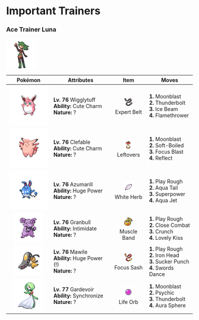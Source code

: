 # Important Trainers

### Ace Trainer Luna

![Ace Trainer Luna](../../assets/trainers/ace_trainer.png "Ace Trainer Luna")

| Pokémon | Attributes | Item | Moves |
|:-------:|------------|:----:|-------|
| ![Wigglytuff](../../assets/sprites/wigglytuff/front.gif "Wigglytuff") | **Lv. 76** Wigglytuff<br>**Ability:** <span class="tooltip" title="Contact with the Pokémon may cause infatuation.">Cute Charm</span><br>**Nature:** ? | ![Expert Belt](../../assets/items/expert_belt.png "Expert Belt")<br><span class="tooltip" title="An item to be held by a Pokémon. It is a well-worn belt that slightly boosts the power of supereffective moves.">Expert Belt</span> | **1.** Moonblast<br>**2.** Thunderbolt<br>**3.** Ice Beam<br>**4.** Flamethrower |
| ![Clefable](../../assets/sprites/clefable/front.gif "Clefable") | **Lv. 76** Clefable<br>**Ability:** <span class="tooltip" title="Contact with the Pokémon may cause infatuation.">Cute Charm</span><br>**Nature:** ? | ![Leftovers](../../assets/items/leftovers.png "Leftovers")<br><span class="tooltip" title="An item to be held by a Pokémon. The holder’s HP is gradually restored during battle.">Leftovers</span> | **1.** Moonblast<br>**2.** Soft-Boiled<br>**3.** Focus Blast<br>**4.** Reflect |
| ![Azumarill](../../assets/sprites/azumarill/front.gif "Azumarill") | **Lv. 76** Azumarill<br>**Ability:** <span class="tooltip" title="Raises the Pokémon’s Attack stat.">Huge Power</span><br>**Nature:** ? | ![White Herb](../../assets/items/white_herb.png "White Herb")<br><span class="tooltip" title="An item to be held by a Pokémon. It restores any lowered stat in battle. It can be used only once.">White Herb</span> | **1.** Play Rough<br>**2.** Aqua Tail<br>**3.** Superpower<br>**4.** Aqua Jet |
| ![Granbull](../../assets/sprites/granbull/front.gif "Granbull") | **Lv. 76** Granbull<br>**Ability:** <span class="tooltip" title="Lowers the foe’s Attack stat.">Intimidate</span><br>**Nature:** ? | ![Muscle Band](../../assets/items/muscle_band.png "Muscle Band")<br><span class="tooltip" title="An item to be held by a Pokémon. It is a headband that slightly boosts the power of physical moves.">Muscle Band</span> | **1.** Play Rough<br>**2.** Close Combat<br>**3.** Crunch<br>**4.** Lovely Kiss |
| ![Mawile](../../assets/sprites/mawile/front.gif "Mawile") | **Lv. 76** Mawile<br>**Ability:** <span class="tooltip" title="Raises the Pokémon’s Attack stat.">Huge Power (!)</span><br>**Nature:** ? | ![Focus Sash](../../assets/items/focus_sash.png "Focus Sash")<br><span class="tooltip" title="An item to be held by a Pokémon. If it has full HP, the holder will endure one potential KO attack, leaving 1 HP.">Focus Sash</span> | **1.** Play Rough<br>**2.** Iron Head<br>**3.** Sucker Punch<br>**4.** Swords Dance |
| ![Gardevoir](../../assets/sprites/gardevoir/front.gif "Gardevoir") | **Lv. 77** Gardevoir<br>**Ability:** <span class="tooltip" title="Passes on a burn, poison, or paralysis to the foe.">Synchronize</span><br>**Nature:** ? | ![Life Orb](../../assets/items/life_orb.png "Life Orb")<br><span class="tooltip" title="An item to be held by a Pokémon. It boosts the power of moves, but at the cost of some HP on each hit.">Life Orb</span> | **1.** Moonblast<br>**2.** Psychic<br>**3.** Thunderbolt<br>**4.** Aura Sphere |


